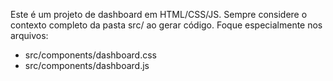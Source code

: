 Este é um projeto de dashboard em HTML/CSS/JS.
Sempre considere o contexto completo da pasta src/ ao gerar código.
Foque especialmente nos arquivos:

-   src/components/dashboard.css
-   src/components/dashboard.js
